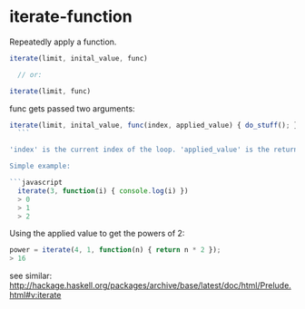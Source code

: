 iterate-function
================

Repeatedly apply a function.

  ```javascript
  iterate(limit, inital_value, func)

	// or:

  iterate(limit, func)
  ```

func gets passed two arguments:

  ```javascript
  iterate(limit, inital_value, func(index, applied_value) { do_stuff(); })
	```

'index' is the current index of the loop. 'applied_value' is the return value of that function for the previous iteration.

Simple example:

  ```javascript
	iterate(3, function(i) { console.log(i) })
	> 0
	> 1
	> 2
  ```

Using the applied value to get the powers of 2:

  ```javascript
  power = iterate(4, 1, function(n) { return n * 2 });
  > 16
  ```

see similar: http://hackage.haskell.org/packages/archive/base/latest/doc/html/Prelude.html#v:iterate
